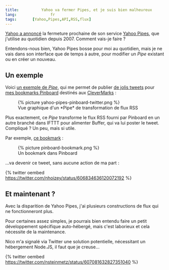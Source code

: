 ```yaml
---
title:			Yahoo va fermer Pipes, et je suis bien malheureux
lang:				fr
tags:       [Yahoo,Pipes,API,RSS,flux]
---
```


[Yahoo a annoncé](http://pipes.yqlblog.net/post/120705592639/pipes-end-of-life-announcement) la fermeture prochaine de son service [Yahoo Pipes](http://pipes.yahoo.com/), que j'utilise au quotidien depuis 2007. Comment vais-je faire ?

Entendons-nous bien, Yahoo Pipes bosse pour moi au quotidien, mais je ne vais dans son interface que de temps à autre, pour modifier un *Pipe* existant ou en créer un nouveau.

## Un exemple

Voici [un exemple de *Pipe*](http://pipes.yahoo.com/pipes/pipe.edit?_id=bfe78fd60a9e342daa10715d03b51584), qui me permet de publier [de jolis tweets](https://twitter.com/nhoizey/status/605637245945675776) pour [mes bookmarks Pinboard](http://nicolas-hoizey.com/tags/Pinboard.html) destinés aux [CleverMarks](https://twitter.com/CleverMarks) :

<figure>
  {% picture yahoo-pipes-pinboard-twitter.png %}
  <figcaption>Vue graphique d'un *Pipe* de transformation de flux RSS</figcaption>
</figure>

Plus exactement, ce *Pipe* transforme le flux RSS fourni par Pinboard en un autre branché dans IFTTT pour alimenter Buffer, qui va lui poster le tweet. Compliqué ? Un peu, mais si utile.

Par exemple, [ce bookmark](https://pinboard.in/u:nhoizey/b:602669af0bcf) :

<figure>
  {% picture pinboard-bookmark.png %}
  <figcaption>Un bookmark dans Pinboard</figcaption>
</figure>

…va devenir ce tweet, sans aucune action de ma part :

{% twitter oembed https://twitter.com/nhoizey/status/606834636120072192 %}

## Et maintenant ?

Avec la disparition de Yahoo Pipes, j'ai plusieurs constructions de flux qui ne fonctionneront plus.

Pour certaines assez simples, je pourrais bien entendu faire un petit développement spécifique auto-hébergé, mais c'est laborieux et cela nécessite de la maintenance.

Nico m'a signalé via Twitter une solution potentielle, nécessitant un hébergement Node.JS, il faut que je creuse…

{% twitter oembed https://twitter.com/nsteinmetz/status/607081632827351040 %}
